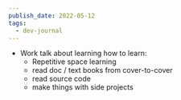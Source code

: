 ```yaml
---
publish_date: 2022-05-12
tags:
  - dev-journal
---
```

- Work talk about learning how to learn:
	- Repetitive space learning
	- read doc / text books from cover-to-cover
	- read source code
	- make things with side projects
